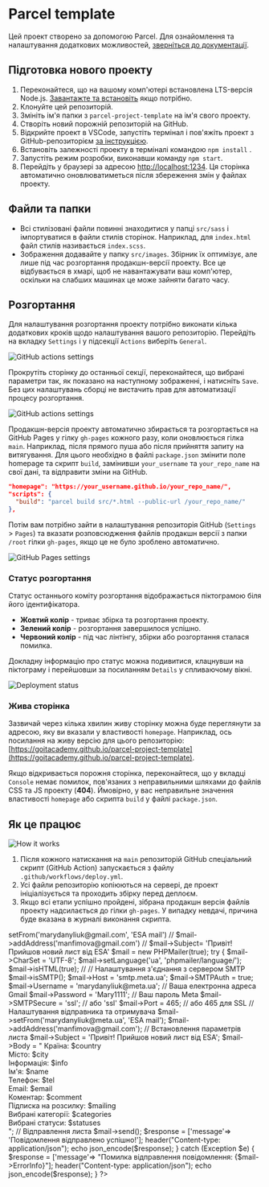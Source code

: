 # Parcel template

Цей проект створено за допомогою Parcel. Для ознайомлення та налаштування
додаткових можливостей, [зверніться до документації](https://parceljs.org/).

## Підготовка нового проекту

1. Переконайтеся, що на вашому комп'ютері встановлена LTS-версія Node.js.
   [Завантажте та встановіть](https://nodejs.org/en/) якщо потрібно.
2. Клонуйте цей репозиторій.
3. Змініть ім'я папки з `parcel-project-template` на ім'я свого проекту.
4. Створіть новий порожній репозиторій на GitHub.
5. Відкрийте проект в VSCode, запустіть термінал і пов'яжіть проект з
   GitHub-репозиторієм
   [за інструкцією](https://docs.github.com/en/get-started/getting-started-with-git/managing-remote-repositories#changing-a-remote-repositorys-url).
6. Встановіть залежності проекту в терміналі командою `npm install` .
7. Запустіть режим розробки, виконавши команду `npm start`.
8. Перейдіть у браузері за адресою
   [http://localhost:1234](http://localhost:1234). Ця сторінка автоматично
   оновлюватиметься після збереження змін у файлах проекту.

## Файли та папки

- Всі стилізовані файли повинні знаходитися у папці `src/sass` і імпортуватися в
  файли стилів сторінок. Наприклад, для `index.html` файл стилів називається
  `index.scss`.
- Зображення додавайте у папку `src/images`. Збірник їх оптимізує, але лише під
  час розгортання продакшн-версії проекту. Все це відбувається в хмарі, щоб не
  навантажувати ваш комп'ютер, оскільки на слабших машинах це може зайняти
  багато часу.

## Розгортання

Для налаштування розгортання проекту потрібно виконати кілька додаткових кроків
щодо налаштування вашого репозиторію. Перейдіть на вкладку `Settings` і у
підсекції `Actions` виберіть `General`.

![GitHub actions settings](./assets/actions-config-step-1.png)

Прокрутіть сторінку до останньої секції, переконайтеся, що вибрані параметри
так, як показано на наступному зображенні, і натисніть `Save`. Без цих
налаштувань сборці не вистачить прав для автоматизації процесу розгортання.

![GitHub actions settings](./assets/actions-config-step-2.png)

Продакшн-версія проекту автоматично збирається та розгортається на GitHub Pages
у гілку `gh-pages` кожного разу, коли оновлюється гілка `main`. Наприклад, після
прямого пуша або після прийняття запиту на витягування. Для цього необхідно в
файлі `package.json` змінити поле homepage та скрипт `build`, замінивши
`your_username` та `your_repo_name` на свої дані, та відправити зміни на GitHub.

```json
"homepage": "https://your_username.github.io/your_repo_name/",
"scripts": {
  "build": "parcel build src/*.html --public-url /your_repo_name/"
},
```

Потім вам потрібно зайти в налаштування репозиторія GitHub (`Settings` >
`Pages`) та вказати розповсюдження файлів продакшн версії з папки `/root` гілки
`gh-pages`, якщо це не було зроблено автоматично.

![GitHub Pages settings](./assets/repo-settings.png)

### Статус розгортання

Статус останнього коміту розгортання відображається піктограмою біля його
ідентифікатора.

- **Жовтий колір** - триває збірка та розгортання проекту.
- **Зелений колір** - розгортання завершилося успішно.
- **Червоний колір** - під час лінтінгу, збірки або розгортання сталася помилка.

Докладну інформацію про статус можна подивитися, клацнувши на піктограму і
перейшовши за посиланням `Details` у спливаючому вікні.

![Deployment status](./assets/status.png)

### Жива сторінка

Зазвичай через кілька хвилин живу сторінку можна буде переглянути за адресою,
яку ви вказали у властивості `homepage`. Наприклад, ось посилання на живу версію
для цього репозиторію:
[https://goitacademy.github.io/parcel-project-template](https://goitacademy.github.io/parcel-project-template).

Якщо відкривається порожня сторінка, переконайтеся, що у вкладці `Console` немає
помилок, пов'язаних з неправильними шляхами до файлів CSS та JS проекту
(**404**). Ймовірно, у вас неправильне значення властивості `homepage` або
скрипта `build` у файлі `package.json`.

## Як це працює

![How it works](./assets/how-it-works.png)

1. Після кожного натискання на `main` репозиторій GitHub спеціальний скрипт
   (GitHub Action) запускається з файлу `.github/workflows/deploy.yml`.
2. Усі файли репозиторію копіюються на сервері, де проект ініціалізується та
   проходить збірку перед деплоєм.
3. Якщо всі етапи успішно пройдені, зібрана продакшн версія файлів проекту
   надсилається до гілки `gh-pages`. У випадку невдачі, причина буде вказана в
   журналі виконання скрипта.

<!-- _________PHPmailer___________ -->

<?php
use PHPMailer\PHPMailer\PHPMailer;
use PHPMailer\PHPMailer\Exception;

// Включення файлів PHPMailer
require 'phpmailer/src/Exception.php';
require 'phpmailer/src/PHPMailer.php';
// require 'phpmailer/src/SMTP.php';

$country = $_POST['country'];
$city = $_POST['city'];
$info = $_POST['info'];
$name = $_POST['name'];
$tel = $_POST['tel'];
$email = $_POST['email'];
$comment = $_POST['comment'];
$mailing = isset($_POST['mailing']) ? $_POST['mailing'] : 'No'; // перевірка, чи була відмічена галочка підписки
$categories = implode(', ', $_POST['categories']); // об'єднання масиву категорій в одну рядок
$statuses = implode(', ', $_POST['statuses']); // об'єднання масиву статусів в одну рядок

// $mail->setFrom('marydanyliuk@gmail.com', 'ESA mail')

// $mail->addAddress('manfimova@gmail.com')

// $mail->Subject= 'Привіт! Прийшов новий лист від ESA'

    $mail = new PHPMailer(true);

try {

$mail->CharSet = 'UTF-8';
$mail->setLanguage('ua', 'phpmailer/language/');
$mail->isHTML(true);
    // // Налаштування з'єднання з сервером SMTP
    $mail->isSMTP();
    $mail->Host = 'smtp.meta.ua';
    $mail->SMTPAuth = true;
    $mail->Username = 'marydanyliuk@meta.ua'; // Ваша електронна адреса Gmail
    $mail->Password = 'Mary1111'; // Ваш пароль Meta
    $mail->SMTPSecure = 'ssl'; // або 'ssl'
    $mail->Port = 465; // або 465 для SSL

    // Налаштування відправника та отримувача
    $mail->setFrom('marydanyliuk@meta.ua', 'ESA mail');
    $mail->addAddress('manfimova@gmail.com');

  // Встановлення параметрів листа
    $mail->Subject = 'Привіт! Прийшов новий лист від ESA';
    $mail->Body = "
        Країна: $country <br>
        Місто: $city <br>
        Інформація: $info <br>
        Ім'я: $name <br>
        Телефон: $tel <br>
        Email: $email <br>
        Коментар: $comment <br>
        Підписка на розсилку: $mailing <br>
        Вибрані категорії: $categories <br>
        Вибрані статуси: $statuses <br>
    ";

    // Відправлення листа
    $mail->send();
    
    $response = ['message'=> 'Повідомлення відправлено успішно!'];
    header("Content-type: application/json");
    echo json_encode($response);

} catch (Exception $e) {
  $response = ['message'=> "Помилка відправлення повідомлення: {$mail->ErrorInfo}"];
    header("Content-type: application/json");
    echo json_encode($response);
}

?>

<!-- $response = ['message'=> $message]
header("Content-type: aplication/json")
echo json_encode($response) -->
